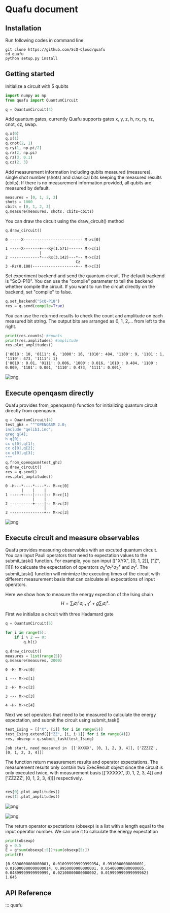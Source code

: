 # Quafu document
## Installation

Run following codes in command line
```shell
git clone https://github.com/ScQ-Cloud/quafu
cd quafu
python setup.py install
```

## Getting started

Initialize a circuit with 5 qubits 


```python
import numpy as np
from quafu import QuantumCircuit

q = QuantumCircuit(4)
```

Add quantum gates, currently Quafu supports gates x, y, z, h, rx, ry, rz, cnot, cz, swap.


```python
q.x(0)
q.x(1) 
q.cnot(2, 1) 
q.ry(1, np.pi/2) 
q.rx(2, np.pi) 
q.rz(3, 0.1) 
q.cz(2, 3) 
```

Add measurement information including qubits measured (measures), single shot number (shots) and classical bits keeping the measured results (cbits). If there is no measurement information provided, all qubits are measured by default.  


```python
measures = [0, 1, 2, 3]
shots = 1000
cbits = [0, 1, 2, 3]
q.measure(measures, shots, cbits=cbits)
```

You can draw the circuit using the draw_circuit() method


```python
q.draw_circuit()
```

    0 -----X-------------------------- M->c[0]
                                      
    1 -----X-------+---Ry(1.571)------ M->c[1]
                   |                  
    2 -------------*---Rx(3.142)---*-- M->c[2]
                                   Cz 
    3 -Rz(0.100)-------------------+-- M->c[3]
    

Set experiment backend and send the quantum circuit. The default backend is "ScQ-P10". You can use the "compile" parameter to tell the backend whether compile the circuit. If you want to run the circuit directly on the backend, set "compile" to false.


```python
q.set_backend("ScQ-P10")
res = q.send(compile=True)
```

You can use the returned results to check the count and amplitude on each measured bit string. The output bits are arranged as 0, 1, 2,... from left to the right.


```python
print(res.counts) #counts
print(res.amplitudes) #amplitude
res.plot_amplitudes()
```

    {'0010': 10, '0111': 6, '1000': 16, '1010': 484, '1100': 9, '1101': 1, '1110': 473, '1111': 1}
    {'0010': 0.01, '0111': 0.006, '1000': 0.016, '1010': 0.484, '1100': 0.009, '1101': 0.001, '1110': 0.473, '1111': 0.001}
    


    
![png](quafu_document_files/quafu_document_11_1.png)
    


## Execute openqasm directly
Quafu provides from_openqasm() function for initializing quantum circuit directly from openqasm.


```python
q = QuantumCircuit(4)
test_ghz = """OPENQASM 2.0;
include "qelib1.inc";
qreg q[4];
h q[0];
cx q[0],q[1];
cx q[0],q[2];
cx q[0],q[3];
"""
q.from_openqasm(test_ghz)
q.draw_circuit()
res = q.send()
res.plot_amplitudes()
```

    0 -H---*----*----*-- M->c[0]
           |    |    |  
    1 -----+----|----|-- M->c[1]
                |    |  
    2 ----------+----|-- M->c[2]
                     |  
    3 ---------------+-- M->c[3]
    


    
![png](quafu_document_files/quafu_document_13_1.png)
    


## Execute circuit and measure observables

Quafu provides measuring observables with an excuted quantum circuit. You can input Pauli operators that need to expectation values to the submit_task() function.
For example, you can input [["XYX", [0, 1, 2]], ["Z", [1]]] to calcuate the expectation of operators $\sigma^x_0\sigma^y_1\sigma^x_2$ and $\sigma^z_1$.
The submit_task() function will minimize the executing times of the circuit with different measurement basis that can calculate all expectations of input operators. 

Here we show how to measure the energy expection of the Ising chain
$$H=\sum_i \sigma^z_i \sigma^z_{i+1} + g \sum_i \sigma^x_i.$$

First we initialize a circuit with three Hadamard gate


```python
q = QuantumCircuit(5)

for i in range(5):
    if i % 2 == 0:
        q.h(i)

q.draw_circuit()
measures = list(range(5))
q.measure(measures, 2000)

```

    0 -H- M->c[0]
         
    1 --- M->c[1]
         
    2 -H- M->c[2]
         
    3 --- M->c[3]
         
    4 -H- M->c[4]
    

Next we set operators that need to be measured to calculate the energy expectation, and submit the circuit using submit_task()


```python
test_Ising = [["X", [i]] for i in range(5)]
test_Ising.extend([["ZZ", [i, i+1]] for i in range(4)])
res, obsexp = q.submit_task(test_Ising)
```

    Job start, need measured in  [['XXXXX', [0, 1, 2, 3, 4]], ['ZZZZZ', [0, 1, 2, 3, 4]]]
    

The function return measurement results and operator expectations. The measurement results only contain two ExecResult object since the circuit is only executed twice, with measurement basis  [['XXXXX', [0, 1, 2, 3, 4]] and ['ZZZZZ', [0, 1, 2, 3, 4]]] respectively.


```python

res[0].plot_amplitudes()
res[1].plot_amplitudes()

```


    
![png](quafu_document_files/quafu_document_19_0.png)
    



    
![png](quafu_document_files/quafu_document_19_1.png)
    


The return operator expectations (obsexp) is a list with a length equal to the input operator number. We can use it to calculate the energy expectation 


```python
print(obsexp)
g = 0.5
E = g*sum(obsexp[:5])+sum(obsexp[5:])
print(E)

```

    [0.9890000000000001, 0.010999999999999954, 0.9910000000000001, 0.016000000000000014, 0.9950000000000001, 0.05400000000000005, 0.04899999999999999, 0.02100000000000002, 0.019999999999999962]
    1.645
    
## API Reference

::: quafu